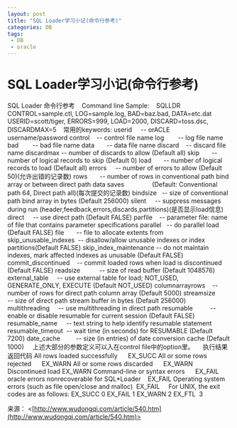 ```yaml
---
layout: post
title: "SQL Loader学习小记(命令行参考)"
categories: DB
tags: 
 - DB
 - oracle
--- 
```


# SQL Loader学习小记(命令行参考)

SQL Loader 命令行参考
   Command line Sample:
   SQLLDR CONTROL=sample.ctl, LOG=sample.log, BAD=baz.bad, DATA=etc.dat
   USERID=scott/tiger, ERRORS=999, LOAD=2000, DISCARD=toss.dsc,
   DISCARDMAX=5
   常用的keywords:
userid     -- orACLE username/password
control    -- control file name
log        -- log file name
bad        -- bad file name
data       -- data file name
discard    -- discard file name
discardmax -- number of discards to allow (Default all)
skip       -- number of logical records to skip (Default 0)
load       -- number of logical records to load (Default all)
errors     -- number of errors to allow (Default 50)(允许出错的记录数)
rows       -- number of rows in conventional path bind array or between direct path data saves
               (Default: Conventional path 64, Direct path all)(每次提交的记录数)
bindsize   -- size of conventional path bind array in bytes (Default 256000)
silent     -- suppress messages during run (header,feedback,errors,discards,partitions)(是否显示load信息)
direct     -- use direct path (Default FALSE)
parfile    -- parameter file: name of file that contains parameter specifications
parallel   -- do parallel load (Default FALSE)
file       -- file to allocate extents from
skip_unusable_indexes  -- disallow/allow unusable indexes or index partitions(Default FALSE)
skip_index_maintenance -- do not maintain indexes, mark affected indexes as unusable (Default FALSE)
commit_discontinued    -- commit loaded rows when load is discontinued (Default FALSE)
readsize           -- size of read buffer (Default 1048576)
external_table     -- use external table for load; NOT_USED, GENERATE_ONLY, EXECUTE (Default NOT_USED)
columnarrayrows    -- number of rows for direct path column array (Default 5000)
streamsize         -- size of direct path stream buffer in bytes (Default 256000)
multithreading     -- use multithreading in direct path
resumable          -- enable or disable resumable for current session (Default FALSE)
resumable_name     -- text string to help identify resumable statement
resumable_timeout  -- wait time (in seconds) for RESUMABLE (Default 7200)
date_cache         -- size (in entries) of date conversion cache (Default 1000)
    上述大部分的参数定义可以入在control file中的option里。
    执行结果返回代码
All rows loaded successfully      EX_SUCC
All or some rows rejected      EX_WARN
All or some rows discarded      EX_WARN
Discontinued load EX_WARN
Command-line or syntax errors      EX_FAIL
oracle errors nonrecoverable for SQL*Loader    EX_FAIL
Operating system errors (such as file open/close and malloc)  EX_FAIL
    For UNIX, the exit codes are as follows:
EX_SUCC 0
EX_FAIL 1
EX_WARN 2
EX_FTL  3

来源： <[http://www.wudongqi.com/article/540.htm](http://www.wudongqi.com/article/540.htm)>
 
